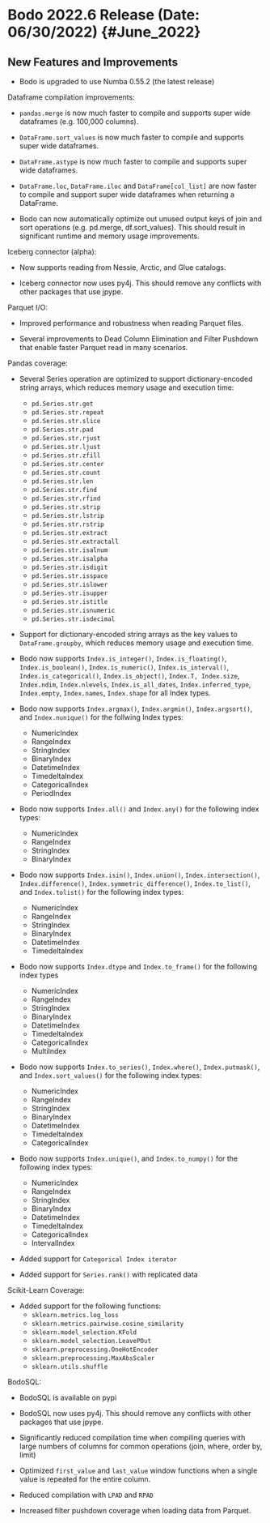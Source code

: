 Bodo 2022.6 Release (Date: 06/30/2022) {#June_2022}
========================================

## New Features and Improvements

- Bodo is upgraded to use Numba 0.55.2 (the latest release)

Dataframe compilation improvements:

- `pandas.merge` is now much faster to compile and supports super wide dataframes (e.g. 100,000 columns).

- `DataFrame.sort_values` is now much faster to compile and supports super wide dataframes.

- `DataFrame.astype` is now much faster to compile and supports super wide dataframes.

- `DataFrame.loc`, `DataFrame.iloc` and `DataFrame[col_list]` are now faster to compile and support super wide dataframes when returning a DataFrame.

- Bodo can now automatically optimize out unused output keys of join and sort operations (e.g. pd.merge, df.sort_values). This should result in significant runtime and memory usage improvements.


Iceberg connector (alpha):

- Now supports reading from Nessie, Arctic, and Glue catalogs.

- Iceberg connector now uses py4j. This should remove any conflicts with other packages that use jpype.


Parquet I/O:

- Improved performance and robustness when reading Parquet files.

- Several improvements to Dead Column Elimination and Filter Pushdown that enable faster Parquet read in many scenarios.



Pandas coverage:

- Several Series operation are optimized to support dictionary-encoded string arrays, which reduces memory usage and execution time:
    - `pd.Series.str.get`
    - `pd.Series.str.repeat`
    - `pd.Series.str.slice`
    - `pd.Series.str.pad`
    - `pd.Series.str.rjust`
    - `pd.Series.str.ljust`
    - `pd.Series.str.zfill`
    - `pd.Series.str.center`
    - `pd.Series.str.count`
    - `pd.Series.str.len`
    - `pd.Series.str.find`
    - `pd.Series.str.rfind`
    - `pd.Series.str.strip`
    - `pd.Series.str.lstrip`
    - `pd.Series.str.rstrip`
    - `pd.Series.str.extract`
    - `pd.Series.str.extractall`
    - `pd.Series.str.isalnum`
    - `pd.Series.str.isalpha`
    - `pd.Series.str.isdigit`
    - `pd.Series.str.isspace`
    - `pd.Series.str.islower`
    - `pd.Series.str.isupper`
    - `pd.Series.str.istitle`
    - `pd.Series.str.isnumeric`
    - `pd.Series.str.isdecimal`

- Support for dictionary-encoded string arrays as the key values to `DataFrame.groupby`, which reduces memory usage and execution time.

- Bodo now supports `Index.is_integer()`, `Index.is_floating()`, `Index.is_boolean()`, `Index.is_numeric()`, `Index.is_interval()`, `Index.is_categorical()`, `Index.is_object()`, `Index.T, Index.size`, `Index.ndim`, `Index.nlevels`, `Index.is_all_dates`, `Index.inferred_type`, `Index.empty`, `Index.names`, `Index.shape` for all Index types.

- Bodo now supports `Index.argmax()`, `Index.argmin()`, `Index.argsort()`, and `Index.nunique()` for the follwing Index types:
    - NumericIndex
    - RangeIndex
    - StringIndex
    - BinaryIndex
    - DatetimeIndex
    - TimedeltaIndex
    - CategoricalIndex
    - PeriodIndex

- Bodo now supports `Index.all()` and `Index.any()` for the following index types:
    - NumericIndex
    - RangeIndex
    - StringIndex
    - BinaryIndex

- Bodo now supports `Index.isin()`, `Index.union()`, `Index.intersection()`, `Index.difference()`, `Index.symmetric_difference()`, `Index.to_list()`, and `Index.tolist()` for the following index types:
    - NumericIndex
    - RangeIndex
    - StringIndex
    - BinaryIndex
    - DatetimeIndex
    - TimedeltaIndex

- Bodo now supports `Index.dtype` and `Index.to_frame()` for the following index types
    - NumericIndex
    - RangeIndex
    - StringIndex
    - BinaryIndex
    - DatetimeIndex
    - TimedeltaIndex
    - CategoricalIndex
    - MultiIndex

- Bodo now supports `Index.to_series()`, `Index.where()`, `Index.putmask()`, and `Index.sort_values()` for the following index types:
    - NumericIndex
    - RangeIndex
    - StringIndex
    - BinaryIndex
    - DatetimeIndex
    - TimedeltaIndex
    - CategoricalIndex


- Bodo now supports `Index.unique()`, and `Index.to_numpy()` for the following index types:
    - NumericIndex
    - RangeIndex
    - StringIndex
    - BinaryIndex
    - DatetimeIndex
    - TimedeltaIndex
    - CategoricalIndex
    - IntervalIndex

- Added support for `Categorical Index iterator`

- Added support for `Series.rank()` with replicated data

Scikit-Learn Coverage:

-   Added support for the following functions:
    - `sklearn.metrics.log_loss`
    - `sklearn.metrics.pairwise.cosine_similarity`
    - `sklearn.model_selection.KFold`
    - `sklearn.model_selection.LeavePOut`
    - `sklearn.preprocessing.OneHotEncoder`
    - `sklearn.preprocessing.MaxAbsScaler`
    - `sklearn.utils.shuffle`


BodoSQL:

-   BodoSQL is available on pypi

-   BodoSQL now uses py4j. This should remove any conflicts with other packages that use jpype.

-   Significantly reduced compilation time when compiling queries with large numbers of columns for common operations (join, where, order by, limit)

-   Optimized `first_value` and `last_value` window functions when a single value is repeated for the entire column.

-   Reduced compilation with `LPAD` and `RPAD`

-   Increased filter pushdown coverage when loading data from Parquet.
